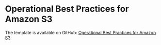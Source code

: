 # Operational Best Practices for Amazon S3<a name="operational-best-practices-for-amazon-s3"></a>

The template is available on GitHub: [Operational Best Practices for Amazon S3](https://github.com/awslabs/aws-config-rules/blob/master/aws-config-conformance-packs/Operational-Best-Practices-for-Amazon-S3.yaml)\.